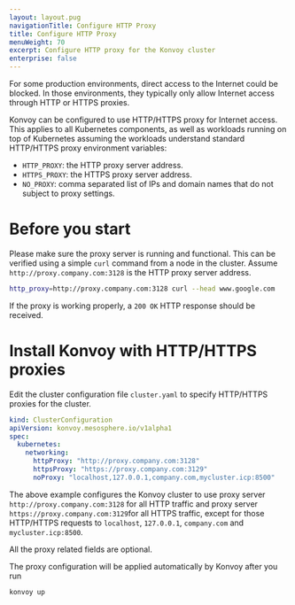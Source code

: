 ```yaml
---
layout: layout.pug
navigationTitle: Configure HTTP Proxy
title: Configure HTTP Proxy
menuWeight: 70
excerpt: Configure HTTP proxy for the Konvoy cluster
enterprise: false
---
```


For some production environments, direct access to the Internet could be blocked.
In those environments, they typically only allow Internet access through HTTP or HTTPS proxies.

Konvoy can be configured to use HTTP/HTTPS proxy for Internet access.
This applies to all Kubernetes components, as well as workloads running on top of Kubernetes assuming the workloads understand standard HTTP/HTTPS proxy environment variables:

* `HTTP_PROXY`: the HTTP proxy server address.
* `HTTPS_PROXY`: the HTTPS proxy server address.
* `NO_PROXY`: comma separated list of IPs and domain names that do not subject to proxy settings.

# Before you start

Please make sure the proxy server is running and functional.
This can be verified using a simple `curl` command from a node in the cluster.
Assume `http://proxy.company.com:3128` is the HTTP proxy server address.

```bash
http_proxy=http://proxy.company.com:3128 curl --head www.google.com
```

If the proxy is working properly, a `200 OK` HTTP response should be received.

# Install Konvoy with HTTP/HTTPS proxies

Edit the cluster configuration file `cluster.yaml` to specify HTTP/HTTPS proxies for the cluster.

```yaml
kind: ClusterConfiguration
apiVersion: konvoy.mesosphere.io/v1alpha1
spec:
  kubernetes:
    networking:
      httpProxy: "http://proxy.company.com:3128"
      httpsProxy: "https://proxy.company.com:3129"
      noProxy: "localhost,127.0.0.1,company.com,mycluster.icp:8500"
```

The above example configures the Konvoy cluster to use proxy server `http://proxy.company.com:3128` for all HTTP traffic and proxy server `https://proxy.company.com:3129`for all HTTPS traffic, except for those HTTP/HTTPS requests to `localhost`, `127.0.0.1`, `company.com` and `mycluster.icp:8500`.

All the proxy related fields are optional.

The proxy configuration will be applied automatically by Konvoy after you run

```bash
konvoy up
```
